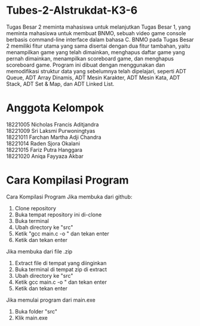 # Tubes-2-Alstrukdat-K3-6
Tugas Besar 2 meminta mahasiswa untuk melanjutkan Tugas Besar 1, yang meminta mahasiswa untuk membuat BNMO, sebuah video game console berbasis command-line interface dalam bahasa C. BNMO pada Tugas Besar 2 memiliki fitur utama yang sama disertai dengan dua fitur tambahan, yaitu menampilkan game yang telah dimainkan, menghapus daftar game yang pernah dimainkan, menampilkan scoreboard game, dan menghapus scoreboard game. Program ini dibuat dengan menggunakan dan memodifikasi struktur data yang sebelumnya telah dipelajari, seperti ADT Queue, ADT Array Dinamis, ADT Mesin Karakter, ADT Mesin Kata, ADT Stack, ADT Set & Map, dan ADT Linked List.

# Anggota Kelompok
18221005 Nicholas Francis Aditjandra\
18221009 Sri Laksmi Purwoningtyas\
18221011 Farchan Martha Adji Chandra\
18221014 Raden Sjora Okalani\
18221015 Fariz Putra Hanggara\
18221020 Aniqa Fayyaza Akbar

# Cara Kompilasi Program
Cara Kompilasi Program
Jika membuka dari github:
1. Clone repository
2. Buka tempat repository ini di-clone
3. Buka terminal
4. Ubah directory ke "src"
5. Ketik "gcc main.c -o <nama program>" dan tekan enter
6. Ketik <nama program> dan tekan enter

Jika membuka dari file .zip
1. Extract file di tempat yang diinginkan
2. Buka terminal di tempat zip di extract
3. Ubah directory ke "src"
4. Ketik gcc main.c -o <nama program>" dan tekan enter
5. Ketik <nama program> dan tekan enter

Jika memulai program dari main.exe
1. Buka folder "src"
2. Klik main.exe
